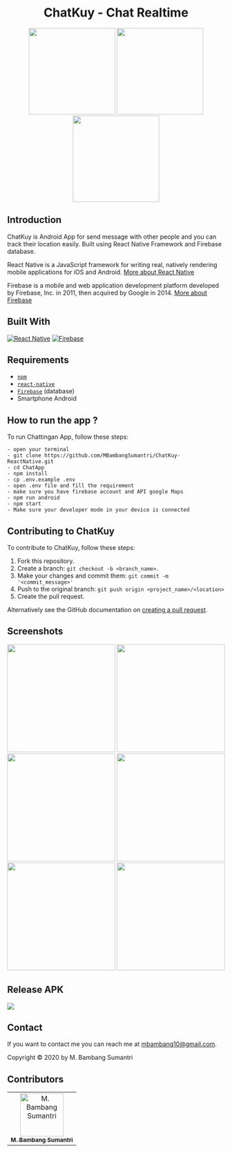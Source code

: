 <h1 align="center">ChatKuy - Chat Realtime</h1>
<p align="center">
  <img width="200" src="https://user-images.githubusercontent.com/57070723/72876657-991d2900-3d29-11ea-963c-1e0b6e7f7655.png" />
  <img width="200" src="https://user-images.githubusercontent.com/57070723/72793555-32d2d080-3c6d-11ea-9bef-4b0a3bf23fda.jpg"/>
  <img width="200" src="https://camo.githubusercontent.com/6a85d842758107354b4f886a0e9c64e925aee0e9/68747470733a2f2f616e67756c61722e6769746875622e696f2f72656163742d6e61746976652d72656e64657265722f6173736574732f72656163742e706e67" />
</p>

## Introduction

ChatKuy is Android App for send message with other people and you can track their location easily. Built using React Native Framework and Firebase database.

React Native is a JavaScript framework for writing real, natively rendering mobile applications for iOS and Android. [More about React Native](https://facebook.github.io/react-native/)

Firebase is a mobile and web application development platform developed by Firebase, Inc. in 2011, then acquired by Google in 2014. [More about Firebase](https://console.firebase.google.com/u/0/?hl=id)

## Built With
[![React Native](https://img.shields.io/badge/ReactNative-0.60-blue)](https://facebook.github.io/react-native/)
[![Firebase](https://img.shields.io/badge/Firebase-orange)](https://firebase.google.com/?hl=id)

## Requirements
- [`npm`](https://www.npmjs.com/get-npm)
- [`react-native`](https://facebook.github.io/react-native/docs/getting-started)
- [`Firebase`](https://firebase.google.com/) (database)
- Smartphone Android

## How to run the app ?
To run Chattingan App, follow these steps:
```
- open your terminal
- git clone https://github.com/MBambangSumantri/ChatKuy-ReactNative.git
- cd ChatApp
- npm install
- cp .env.example .env
- open .env file and fill the requirement
- make sure you have firebase account and API google Maps
- npm run android
- npm start
- Make sure your developer mode in your device is connected
```

## Contributing to ChatKuy
To contribute to ChatKuy, follow these steps:

1. Fork this repository.
2. Create a branch: `git checkout -b <branch_name>`.
3. Make your changes and commit them: `git commit -m '<commit_message>'`
4. Push to the original branch: `git push origin <project_name>/<location>`
5. Create the pull request.

Alternatively see the GitHub documentation on [creating a pull request](https://help.github.com/en/github/collaborating-with-issues-and-pull-requests/creating-a-pull-request).

## Screenshots
<p align="center">
  <img width="250" src="https://user-images.githubusercontent.com/57070723/72794589-d53f8380-3c6e-11ea-8887-2c54e8c7ba86.jpeg">
  <img width="250" src="https://user-images.githubusercontent.com/57070723/72793802-804f3d80-3c6d-11ea-9913-d356d133bd7d.jpeg">
  <img width="250" src="https://user-images.githubusercontent.com/57070723/72793804-804f3d80-3c6d-11ea-9b95-7d6255896a7b.jpeg">
  <img width="250" src="https://user-images.githubusercontent.com/57070723/72793808-80e7d400-3c6d-11ea-991c-6f31d0710e5c.jpeg">
  <img width="250" src="https://user-images.githubusercontent.com/57070723/72793809-80e7d400-3c6d-11ea-936c-9e758ff2f1b3.jpeg">
  <img width="250" src="https://user-images.githubusercontent.com/57070723/72793810-80e7d400-3c6d-11ea-9ec5-76541eecbebc.jpeg">
</p>

## Release APK

<a href="https://drive.google.com/open?id=1IYbtGB8pZxf-mwgN-KDVMMnAd7xnmdWN">
  <img src="https://img.shields.io/badge/Download%20on%20the-Google%20Drive-blue.svg?style=popout&logo=google-drive"/>
</a>

## Contact

If you want to contact me you can reach me at <mbambang10@gmail.com>.

Copyright © 2020 by M. Bambang Sumantri

## Contributors

<center>
  <table>
    <tr>
      <td align="center">
        <a href="https://github.com/MBambangSumantri">
          <img width="100" src="https://avatars3.githubusercontent.com/u/57070723?s=460&v=4" alt="M. Bambang Sumantri"><br/>
          <sub><b>M. Bambang Sumantri</b></sub>
        </a>
      </td>
    </tr>
  </table>
</center>
